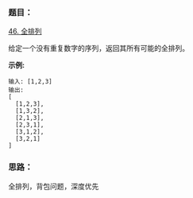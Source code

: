 ### 题目：


[46. 全排列](https://leetcode-cn.com/problems/permutations/)


给定一个没有重复数字的序列，返回其所有可能的全排列。

**示例:**


```
输入: [1,2,3]
输出:
[
  [1,2,3],
  [1,3,2],
  [2,1,3],
  [2,3,1],
  [3,1,2],
  [3,2,1]
]
```


### 思路：

全排列，背包问题，深度优先